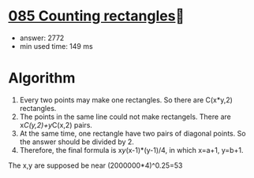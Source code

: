 [085 Counting rectangles](http://projecteuler.net/problem=85):thought_balloon:
========================

- answer: 2772 
- min used time: 149 ms

Algorithm
=========

1. Every two points may make one rectangles. So there are C(x*y,2) rectangles.
2. The points in the same line could not make rectangels. There are x*C(y,2)+y*C(x,2) pairs.
3. At the same time, one rectangle have two pairs of diagonal points. So the answer should be divided by 2.
4. Therefore, the final formula is x*y*(x-1)*(y-1)/4, in which x=a+1, y=b+1.

The x,y are supposed be near (2000000*4)^0.25=53
